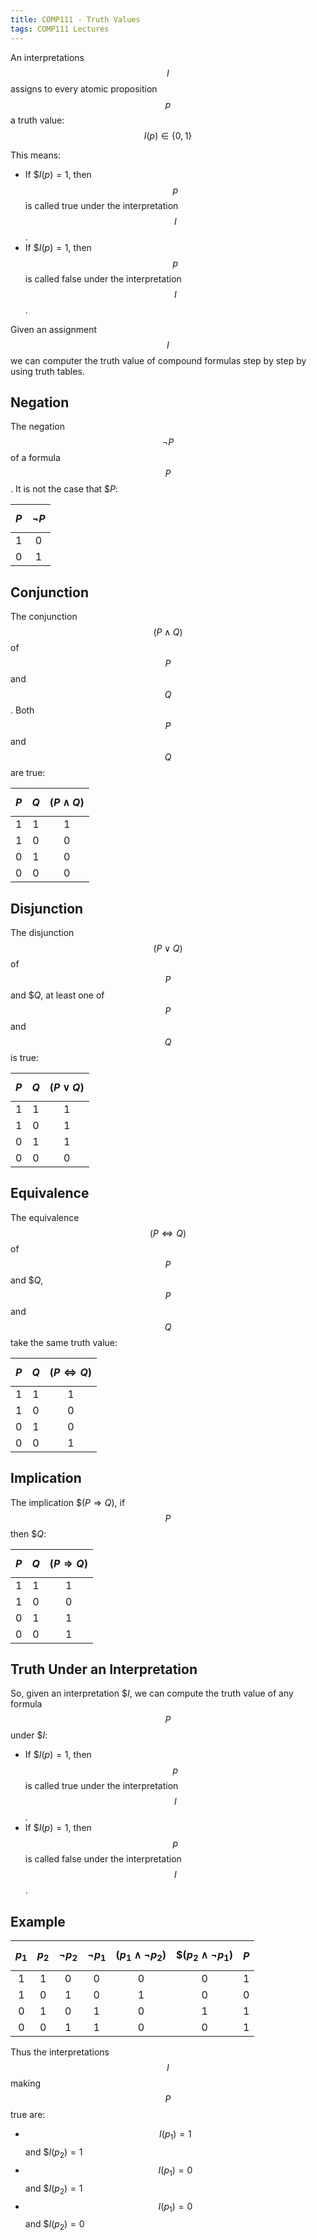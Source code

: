 ```yaml
---
title: COMP111 - Truth Values
tags: COMP111 Lectures
---
```

An interpretations $$I$$ assigns to every atomic proposition $$p$$ a truth value:
$$I(p)\in\{0,1\}$$

This means:

* If $$I(p)=1$, then $$p$$ is called true under the interpretation $$I$$.
* If $$I(p)=1$, then $$p$$ is called false under the interpretation $$I$$.

Given an assignment $$I$$ we can computer the truth value of compound formulas step by step by using truth tables.

## Negation
The negation $$\neg P$$ of a formula $$P$$. It is not the case that $$P$:

| $$P$$ | $$\neg P$$ |
| :-: | :-: |
| 1 | 0 |
| 0 | 1 |

## Conjunction
The conjunction $$(P\wedge Q)$$ of $$P$$ and $$Q$$. Both $$P$$ and $$Q$$ are true:

| $$P$$ | $$Q$$ | $$(P\wedge Q)$$ |
| :-: | :-: | :-: |
| 1 | 1 | 1 |
| 1 | 0 | 0 |
| 0 | 1 | 0 | 
| 0 | 0 | 0 |

## Disjunction
The disjunction $$(P\vee Q)$$ of $$P$$ and $$Q$, at least one of $$P$$ and $$Q$$ is true:

| $$P$$ | $$Q$$ | $$(P\vee Q)$$ |
| :-: | :-: | :-: |
| 1 | 1 | 1 |
| 1 | 0 | 1 |
| 0 | 1 | 1 | 
| 0 | 0 | 0 |

## Equivalence
The equivalence $$(P\Leftrightarrow Q)$$ of $$P$$ and $$Q$, $$P$$ and $$Q$$ take the same truth value:

| $$P$$ | $$Q$$ | $$(P\Leftrightarrow Q)$$ |
| :-: | :-: | :-: |
| 1 | 1 | 1 |
| 1 | 0 | 0 |
| 0 | 1 | 0 | 
| 0 | 0 | 1 |

## Implication
The implication $$(P\Rightarrow Q)$, if $$P$$ then $$Q$:


| $$P$$ | $$Q$$ | $$(P\Rightarrow Q)$$ |
| :-: | :-: | :-: |
| 1 | 1 | 1 |
| 1 | 0 | 0 |
| 0 | 1 | 1 | 
| 0 | 0 | 1 |

## Truth Under an Interpretation
So, given an interpretation $$I$, we can compute the truth value of any formula $$P$$ under $$I$:

* If $$I(p)=1$, then $$p$$ is called true under the interpretation $$I$$.
* If $$I(p)=1$, then $$p$$ is called false under the interpretation $$I$$.

## Example

| $$p_1$$ | $$p_2$$ | $$\neg p_2$$ | $$\neg p_1$$ | $$(p_1\wedge\neg p_2)$$ | $$(p_2\wedge\neg p_1)$| $$P$$ |
| :-: | :-: | :-: | :-: | :-: | :-: | :-: |
| 1 | 1 | 0 | 0 | 0 | 0 | 1 |
| 1 | 0 | 1 | 0 | 1 | 0 | 0 |
| 0 | 1 | 0 | 1 | 0 | 1 | 1 |
| 0 | 0 | 1 | 1 | 0 | 0 | 1 |

Thus the interpretations $$I$$ making $$P$$ true are:

* $$I(p_1)=1$$ and $$I(p_2)=1$
* $$I(p_1)=0$$ and $$I(p_2)=1$
* $$I(p_1)=0$$ and $$I(p_2)=0$